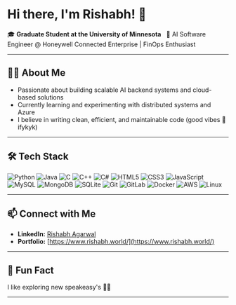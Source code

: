 # Hi there, I'm Rishabh! 👋

🎓 **Graduate Student at the University of Minnesota**  
🚀 AI Software Engineer @ Honeywell Connected Enterprise | FinOps Enthusiast

---

## 👩‍💻 About Me

- Passionate about building scalable AI backend systems and cloud-based solutions
- Currently learning and experimenting with distributed systems and Azure
- I believe in writing clean, efficient, and maintainable code (good vibes 👀 ifykyk)

---

## 🛠️ Tech Stack

![Python](https://img.shields.io/badge/Python-3776AB?logo=python&logoColor=white)
![Java](https://img.shields.io/badge/Java-007396?logo=java&logoColor=white)
![C](https://img.shields.io/badge/C-00599C?logo=c&logoColor=white)
![C++](https://img.shields.io/badge/C++-00599C?logo=cplusplus&logoColor=white)
![C#](https://img.shields.io/badge/C%23-239120?logo=csharp&logoColor=white)
![HTML5](https://img.shields.io/badge/HTML5-E34F26?logo=html5&logoColor=white)
![CSS3](https://img.shields.io/badge/CSS3-1572B6?logo=css3&logoColor=white)
![JavaScript](https://img.shields.io/badge/JavaScript-F7DF1E?logo=javascript&logoColor=black)
![MySQL](https://img.shields.io/badge/MySQL-4479A1?logo=mysql&logoColor=white)
![MongoDB](https://img.shields.io/badge/MongoDB-47A248?logo=mongodb&logoColor=white)
![SQLite](https://img.shields.io/badge/SQLite-003B57?logo=sqlite&logoColor=white)
![Git](https://img.shields.io/badge/Git-F05032?logo=git&logoColor=white)
![GitLab](https://img.shields.io/badge/GitLab-FC6D26?logo=gitlab&logoColor=white)
![Docker](https://img.shields.io/badge/Docker-2496ED?logo=docker&logoColor=white)
![AWS](https://img.shields.io/badge/AWS-232F3E?logo=amazonaws&logoColor=white)
![Linux](https://img.shields.io/badge/Linux-FCC624?logo=linux&logoColor=black)

---

## 📫 Connect with Me

- **LinkedIn:** [Rishabh Agarwal](https://www.linkedin.com/in/rishabh-cs)
- **Portfolio:** [https://www.rishabh.world/](https://www.rishabh.world/)

---

## 🎉 Fun Fact

I like exploring new speakeasy's 🦉🔥

---
